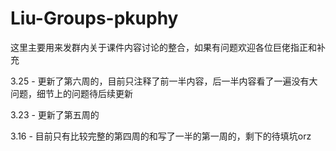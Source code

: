 # Liu-Groups-pkuphy

这里主要用来发群内关于课件内容讨论的整合，如果有问题欢迎各位巨佬指正和补充

3.25 - 更新了第六周的，目前只注释了前一半内容，后一半内容看了一遍没有大问题，细节上的问题待后续更新

3.23 - 更新了第五周的

3.16 - 目前只有比较完整的第四周的和写了一半的第一周的，剩下的待填坑orz